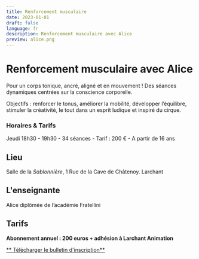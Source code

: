 ```yaml
---
title: Renforcement musculaire
date: 2023-01-01
draft: false
language: fr
description: Renforcement musculaire avec Alice
preview: alice.png
---
```

# Renforcement musculaire avec Alice

Pour un corps tonique, ancré, aligné et en mouvement ! Des séances dynamiques centrées sur la conscience corporelle.

Objectifs : renforcer le tonus, améliorer la mobilité, développer l’équilibre, stimuler la créativité, le tout dans un esprit ludique et inspiré du cirque. 

### Horaires & Tarifs

Jeudi 18h30 - 19h30 - 34 séances - Tarif : 200 € - A partir de 16 ans

## Lieu

Salle de la *Sablonnière*, 1 Rue de la Cave de Châtenoy. Larchant

## L'enseignante

Alice diplômée de l’académie Fratellini

## Tarifs

**Abonnement annuel : 200 euros + adhésion à Larchant Animation**

**<div >**

  **<a href="/fichiers/bulletin-inscription.pdf" download class="items-center px-6 py-3 border border-transparent text-base font-medium rounded-md shadow-sm text-white bg-green-600 hover:bg-green-800 focus:outline-none focus:ring-2 focus:ring-offset-2 focus:ring-green-500">**

  **  Télécharger le bulletin d'inscription**

  **</a>**
